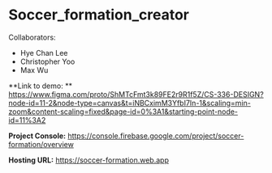 # Soccer_formation_creator

Collaborators:
- Hye Chan Lee
- Christopher Yoo
- Max Wu

**Link to demo: ** https://www.figma.com/proto/ShMTcFmt3k89FE2r9R1f5Z/CS-336-DESIGN?node-id=11-2&node-type=canvas&t=iNBCximM3YfbI7In-1&scaling=min-zoom&content-scaling=fixed&page-id=0%3A1&starting-point-node-id=11%3A2

**Project Console:** https://console.firebase.google.com/project/soccer-formation/overview

**Hosting URL:** https://soccer-formation.web.app
